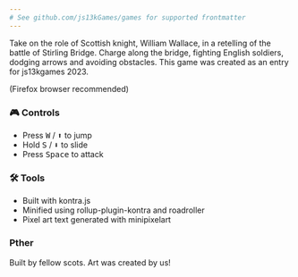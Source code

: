 ```yaml
---
# See github.com/js13kGames/games for supported frontmatter
---
```

Take on the role of Scottish knight, William Wallace, in a retelling of the battle of Stirling Bridge. Charge along the bridge, fighting English soldiers, dodging arrows and avoiding obstacles. This game was created as an entry for js13kgames 2023.

(Firefox browser recommended)

### 🎮 Controls

- Press <kbd>W</kbd> / <kbd>⬆</kbd> to jump
- Hold <kbd>S</kbd> / <kbd>⬇</kbd> to slide
- Press <kbd>Space</kbd> to attack

### 🛠 Tools

- Built with kontra.js
- Minified using rollup-plugin-kontra and roadroller
- Pixel art text generated with minipixelart

### Pther

Built by fellow scots. Art was created by us!